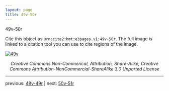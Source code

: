 ```yaml
---
layout: page
title: 49v-50r
---
```


49v-50r

Cite this object as `urn:cite2:hmt:e3pages.v1:49v-50r`.  The full image is linked to a citation tool you can use to cite regions of the image.

[![49v](http://www.homermultitext.org/iipsrv?IIIF=/project/homer/pyramidal/deepzoom/hmt/e3bifolio/v1/E3_49v_50r.tif/full/800,/0/default.jpg)](http://www.homermultitext.org/ict2/?urn=urn:cite2:hmt:e3bifolio.v1:E3_49v_50r) 

<p style="text-align: center; font-style: italic;">Creative Commons Non-Commerical, Attribution, Share-Alike, Creative Commons Attribution-NonCommercial-ShareAlike 3.0 Unported License</p>

---

previous: [48v-49r](../48v-49r/) | next: [50v-51r](../50v-51r/)